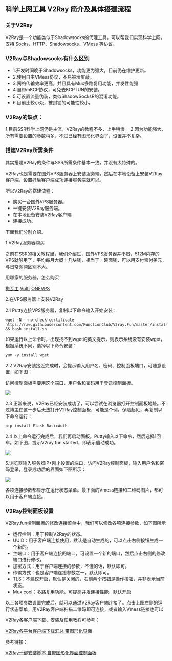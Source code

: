 
## 科学上网工具 V2Ray 简介及具体搭建流程

### 关于V2Ray


V2Ray是一个功能类似于Shadowsocks的代理工具，可以帮我们实现科学上网，支持 Socks、HTTP、Shadowsocks、VMess 等协议。


### V2Ray与Shadowsocks有什么区别

* 1.开发时间晚于Shadowsocks，功能更为强大，目前仍在维护更新。
* 2.使用自主VMess协议，不易被墙屏蔽。
* 3.网络传输效率更高，并且具有Mux多路复用功能，并发性能强
* 4.自带mKCP协议，可免去KCPTUN的安装。
* 5.可设置流量伪装，类似ShadowSocksR的混淆功能。
* 6.目前比较小众，被封锁的可能性较小。

### V2Ray的缺点：

1.目前SSR科学上网仍是主流，V2Ray的教程不多，上手稍慢。
2.因为功能强大，所有需要设置的参数稍多，不过已经有图形化界面了，设置并不复杂。

### 搭建V2Ray所需条件


其实搭建V2Ray的条件与SSR所需条件基本一致，并没有太特殊的。

V2Ray也是需要在国外VPS服务器上安装服务端，然后在本地设备上安装V2Ray客户端，设置好后客户端成功连接服务端就可以。

所以V2Ray的搭建流程：

* 购买一台国外VPS服务器。
* 一键安装V2Ray服务端。
* 在本地设备安装V2Ray客户端
* 连接成功。

下面我们分别介绍。

1.V2Ray服务器购买

之前在SSR的相关教程里，我们介绍过，国外VPS服务器并不贵，512M内存的VPS就够用了，平均每月大概十几块钱，相当于一碗面钱，可以用支付宝付美元，与日常网购区别不大。

用哪家的服务器，怎么购买

[搬瓦工](https://bandwagonhost.com/aff.php?aff=19935)  [Vultr](https://www.vultr.com/?ref=7887711-4F) [ONEVPS](https://www.onevps.com/portal/aff.php?aff=3257)

2.在VPS服务器上安装V2Ray

2.1 Putty连接VPS服务器，复制以下命令输入开始安装：

```
wget -N --no-check-certificate https://raw.githubusercontent.com/FunctionClub/V2ray.Fun/master/install.sh && bash install.sh
```

如果运行以上命令时，出现找不到wget的英文提示，则表示系统没有安装wget，根据系统不同，选择以下命令安装：

`yum -y install wget`

2.2 V2Ray安装接近完成时，会提示输入用户名、密码、控制面板端口，可随意设置，如下图：

访问控制面板需要用这个端口，用户名和密码用于登录控制面板。

![](https://ssr.tools/wp-content/uploads/2018-07-26_183309.jpg)

2.3 正常来说，V2Ray已经安装成功了，可以尝试在浏览器打开控制面板地址。不过博主在这一步后无法打开V2Ray控制面板，可能是个例，保险起见，再复制以下命令运行：

`pip install Flask-BasicAuth`

2.4 以上命令运行完成后，我们再启动面板。Putty输入以下命令，然后选择1回车。如下图，提示V2ray.fun started，即表示启动成功。

![](https://ssr.tools/wp-content/uploads/2018-07-26_183519.jpg)

5.浏览器输入服务器IP+刚才设置的端口，访问V2Ray控制面板，输入用户名和密码登录，登录成功后的界面如下图所示：

![](https://ssr.tools/wp-content/uploads/2018-07-26_194039.jpg)

各项连接参数都显示在运行状态菜单。最下面的Vmess链接和二维码图片，都可以用于客户端连接。

### V2Ray控制面板设置
V2Ray.fun控制面板的修改连接菜单中，我们可以修改各项连接参数，如下图所示


* 运行控制：用于控制V2Ray的状态。
* UUID：用于客户端连接使用，默认是自动生成的，可以点击右侧按钮生成一个新的。
* 主端口：用于客户端连接的端口，可设置一个新的端口，然后点击右侧的修改端口进行修改。
* 加密方式：用于客户端连接的参数，不懂的话，默认即可。
* 传输方式：也是客户端连接参数之一，默认即可。
* TLS：不建议开启，默认是关闭的，右侧两个按钮是操作按钮，并非表示当前状态。
* Mux cool：多路复用功能，可提高并发连接性能，默认开启


以上各项参数设置完成后，就可以通过V2Ray客户端连接了。点击上图左侧的运行状态菜单，用V2Ray客户端扫描二维码即可连接，或者输入Vmess链接也可以

V2Ray各客户端下载、安装及使用教程可参考：

[V2Ray各平台客户端下载汇总 带图形化界面](https://ssr.tools/314)

参考链接：

[V2Ray一键安装脚本 自带图形化界面控制面板](https://ssr.tools/269)
